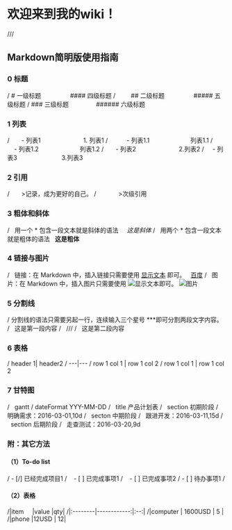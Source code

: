 # 欢迎来到我的wiki！
///
## Markdown简明版使用指南
### 0 标题
/         # 一级标题                  #### 四级标题
/         ## 二级标题                 ##### 五级标题
/         ### 三级标题                ###### 六级标题
### 1 列表                                  
/        - 列表1                         1. 列表1
/            - 列表1.1                        列表1.1
/            - 列表1.2                        列表1.2
/        - 列表2                          2.列表2 
/        - 列表3                          3.列表3
### 2 引用
/        >记录，成为更好的自己。
/             >次级引用
### 3 粗体和斜体
/   用一个 * 包含一段文本就是斜体的语法     *这是斜体*
/   用两个 * 包含一段文本就是粗体的语法   **这是粗体**
### 4 链接与图片
/   链接：在 Markdown 中，插入链接只需要使用 [显示文本](链接地址) 即可。   [百度](www.baidu.com)
/   图片：在 Markdown 中，插入图片只需要使用 ![显示文本](图片链接地址)即可。 ![图片](www.baidu.com/ico.png)
### 5 分割线
/   分割线的语法只需要另起一行，连续输入三个星号 ***即可分割两段文字内容。
/   这是第一段内容
/   ///
/   这是第二段内容
### 6 表格
/    header 1| header2
/    ---|---
/    row 1 col 1 | row 1 col 2
/    row 1 col 1 | row 1 col 2
### 7 甘特图 
/   gantt
/   dateFormat  YYY-MM-DD
/   title 产品计划表
/   section 初期阶段
/   明确需求：2016-03-01,10d
/   secton 中期阶段
/   跟进开发：2016-03-11,15d
/   section 后期阶段
/   走查测试：2016-03-20,9d

### 附：其它方法

#### （1）To-do list
/ - [/] 已经完成项目1
/    - [ ] 已完成事项1
/    - [ ] 已完成事项2
/ - [ ] 待办事项1
/
#### （2）表格
/|item      |value         |qty|
/|:--------|------------:|:--:|
/|computer |  1600USD    |  5 |
/|phone    |12USD        |  12|





